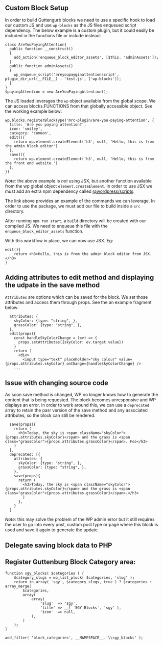 ## Custom Block Setup
In order to build Guttengurb blocks we need to use a specific hook to load our custom JS and use `wp-blocks` as the JS files enqueued script dependency.
The below example is a custom plugin, but it could easily be included in the functions file or include instead:
```
class AreYouPayingAttention{
  public function __construct()
  {
    add_action('enqueue_block_editor_assets', [$this, 'adminAssets']);
  }
  public function adminAssets()
  {
    wp_enqueue_script('areyoupayginattentionscript', plugin_dir_url(__FILE__) . 'test.js', ['wp-blocks']);
  }
}
$payingAttention = new AreYouPayingAttention();
```
The JS loaded leverages the `wp` object available from the global scope. We can access blocks.FUNCTIONS from that globally accessible object. See the working example below:
```
wp.blocks.registerBlockType('mrc-plugin/are-you-paying-attention', {
  title: 'Are you paying attention?',
  icon: 'smiley',
  category: 'common',
  edit(){
    return wp.element.createElement('h3', null, 'Hello, this is from the admin block editor')
  },
  save(){
    return wp.element.createElement('h3', null, 'Hello, this is from the front end website.')
  },
})
```

*Note:* the above example is *not* using JSX, but another function available from the wp global object `element.createElement`. In order to use JSX we must add an extra npm dependency called [@wordpress/scripts](https://www.npmjs.com/package/@wordpress/scripts).

The link above provides an example of the commands we can leverage.
In order to use the package, we must add our file to build inside a `src` directory.

After running `npm run start`, a `build` directory will be created with our compiled JS.
We need to enqueue this file with the `enqueue_block_editor_assets` function.

With this workflow in place, we can now use JSX. Eg:
```
edit(){
    return <h3>Hello, this is from the admin block editor from JSX.</h3>
}
```

## Adding attributes to edit method and displaying the udpate in the save method
`Attributes` are options which can be saved for the block. We set those attributes and access them through props. See the an example fragment below:
```
  attributes: {
    skyColor: {type: "string", },
    grassColor: {type: "string", },
  },
  edit(props){
    const handleSkyColorChange = (ev) => {
      props.setAttributes({skyColor: ev.target.value})
    }
    return (
      <div>
        <input type="text" placeholder="sky colour" value={props.attributes.skyColor} onChange={handleSkyColorChange} />
    ...
```

## Issue with changing source code
As soon save method is changed, WP no longer knows how to generate the content that is being requested. The block becomes unresponsive and WP displays an error.
In order to work around this, we can use a `deprecated` array to retain the pasr version of the save method and any associated attributes, so the block can still be rendered.
```
  save(props){
    return (
      <h3>Today, the sky is <span className="skyColor">{props.attributes.skyColor}</span> and the grass is <span class="grassColor">{props.attributes.grassColor}</span>. Foo</h3>
    )
  },
  deprecated: [{
    attributes: {
      skyColor: {type: "string", },
      grassColor: {type: "string", },
    },
    save(props){
      return (
        <h3>Today, the sky is <span className="skyColor">{props.attributes.skyColor}</span> and the grass is <span class="grassColor">{props.attributes.grassColor}</span>.</h3>
        )
      },
    }
  ]
```
*Note:* this may solve the problem of the WP admin error but it still requires the user to go into every post, custom post type or page  where this block is used and save it again to generate the update.

## Delegate saving block data to PHP




## Register Guttenburg Block Category area:
```
function sgy_blocks( $categories ) {
    $category_slugs = wp_list_pluck( $categories, 'slug' );
    return in_array( 'sgy', $category_slugs, true ) ? $categories : array_merge(
        $categories,
        array(
            array(
                'slug'  => 'sgy',
                'title' => __( 'SGY Blocks', 'sgy' ),
                'icon'  => null,
            ),
        )
    );
}

add_filter( 'block_categories', __NAMESPACE__.'\\sgy_blocks' );
```